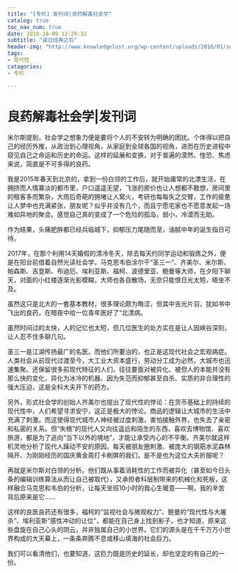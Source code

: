 ```yaml
---
title: "[专栏] 发刊词|良药解毒社会学"
catalog: true
toc_nav_num: true
date: 2018-10-09 12:29:32
subtitle: "读过经典之后"
header-img: "http://www.knowledgelost.org/wp-content/uploads/2016/01/sociology.jpg"
tags:
- 现代性
catagories:
- 专栏

---
```


# 良药解毒社会学|发刊词

米尔斯提到，社会学之想象力便是要将个人的不安转为明确的困扰。个体得以把自己的经历外推，从政治到心理视角，从家庭到全球各国的视角，进而在历史进程中窥见自己之命运和历史的命运。这样的延展和变换，对于普遍的漠然、惶恐、焦虑来说，简直是不可多得的良药。

我是2015年春天到北京的，拿到一份白领的工作后，就开始庸常的北漂生活，在拥挤而人情寡淡的都市里，户口遥遥无望，飞涨的房价也让人想都不敢想，房间里的租客多而繁杂，大雨后奇葩的拥堵让人窝火，考研也每每失之交臂，工作的疲惫让人梦中也充满紧张，朋友呢？似乎并没有几个，而且宁愿宅家也不愿意发起一场难如异地的聚会。感觉自己真的变成了一个危险的孤岛，弱小，冷漠而无助。

作为结果，头痛肥胖都已经兵临城下，抑郁压力尾随而至，油腻中年的诞生指日可待。

2017年，在那个利用14天婚假的清冷冬天，除去每天约同学运动和锻炼之外，便是在阳台前借着自然光读社会学，马克思韦伯涂尔干“圣三一”、齐美尔、米尔斯、帕森斯、吉登斯、布迪厄、埃利亚斯、福柯、波德里亚、鲍曼等大师，在夕阳下聊天，对面的小红楼逐渐光影模糊，大师也各自散场，无奈只能恨日光太短，晤坐不及。

虽然这只是北大的一套基本教材，很多理论颇为晦涩，但其中吉光片羽，犹如书中飞出的良药，在暗夜中给一位青年医好了“北漂病。

虽然时间过的太快，人的记忆也太短，但几位医生的处方实在是让人因峡谷深刻，让人忍不住多聊几句。

圣三一是江湖传扬最广的名医。而他们所要治的，也正是这现代社会之宏观病症。人类社会从前现代过渡至今，大工业大资本盛行，劳动分工成为必然，大城市也迅速集聚。还保留很多前现代特征的人们，往往要面对被异化、被但人的本能并没有那么快的变化，异化为冰冷的机器、因为失范而抑郁甚至自杀、实质的非合理性的强大压迫，这是全科大夫开下的药方。

另外，形式社会学的创始人齐美尔也提出了现代性的悖论：在货币基础上的持续的现代性中，人们希望寻求安宁，这正是极大的悖论。商品的逻辑让大城市的生活中充满了刺激。而这使得现代城市人神经被过度刺激，害怕接触外界，也失去了亲密和私密的关系。但“失根”的现代人又向往遥远和陌生的东西，喜欢去博物馆、喜欢旅游，都是为了逃向“当下以外的境地”，才能让承受内心的不平衡。齐美尔就这样机灵地分析了现代人躁动不安的原因。每天被朋友圈刺激、被庞大的钢筋水泥森林隔开、为刚刚经历的国庆黄金周打卡刷屏的我们，是不是也为这位大夫折服呢？

再就是米尔斯对白领的分析。他们既从事着消耗性的工作而被异化（甚至如今日头条的编辑训练算法从而让自己被取代），又承担者科层制带来的机械化和死板，这样融合马克思和韦伯的分析，让每天坐班10小时的我心生暖意——啊，我的辛苦背后原来是它……

这样的良医良药还有很多，福柯的“监视社会与微观权力”、鲍曼的“现代性与大屠杀”、埃利亚斯“感性冲动的让位”，都能在自己身上找到影子，也才知道，原来这些盘旋在自己心头的阴云，并非独属自己的小世界。它们的源头是在千千万万小世界构成的大天幕上，一条条奔腾不息或移山填海的社会巨力。

我们可以看清他们，也要知道，这巨力既是历史的延长，却也坚定的有自己的一份。

 

